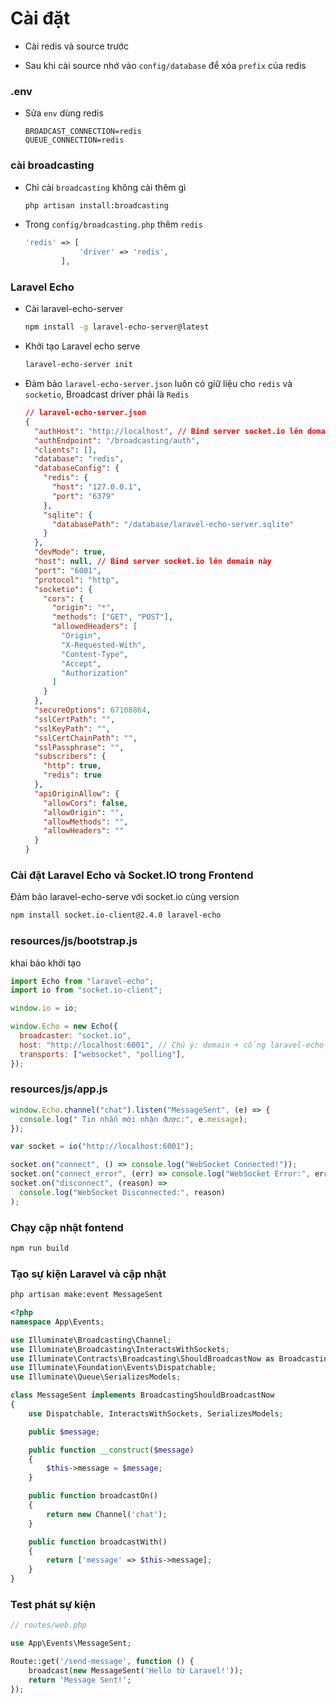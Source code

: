 # Cài đặt

- Cài redis và source trước

- Sau khi cài source nhớ vào `config/database` để xóa `prefix` của redis

### .env

- Sửa `env` dùng redis

  ```env
  BROADCAST_CONNECTION=redis
  QUEUE_CONNECTION=redis
  ```

### cài broadcasting

- Chỉ cài `broadcasting` không cài thêm gì

  ```sh
  php artisan install:broadcasting
  ```

- Trong `config/broadcasting.php` thêm `redis`

  ```php
  'redis' => [
              'driver' => 'redis',
          ],
  ```

### Laravel Echo

- Cài laravel-echo-server

  ```sh
  npm install -g laravel-echo-server@latest
  ```

- Khởi tạo Laravel echo serve

  ```sh
  laravel-echo-server init
  ```

- Đảm bảo `laravel-echo-server.json` luôn có giữ liệu cho `redis` và `socketio`, Broadcast driver phải là `Redis`
  ```json
  // laravel-echo-server.json
  {
    "authHost": "http://localhost", // Bind server socket.io lên domain này
    "authEndpoint": "/broadcasting/auth",
    "clients": [],
    "database": "redis",
    "databaseConfig": {
      "redis": {
        "host": "127.0.0.1",
        "port": "6379"
      },
      "sqlite": {
        "databasePath": "/database/laravel-echo-server.sqlite"
      }
    },
    "devMode": true,
    "host": null, // Bind server socket.io lên domain này
    "port": "6001",
    "protocol": "http",
    "socketio": {
      "cors": {
        "origin": "*",
        "methods": ["GET", "POST"],
        "allowedHeaders": [
          "Origin",
          "X-Requested-With",
          "Content-Type",
          "Accept",
          "Authorization"
        ]
      }
    },
    "secureOptions": 67108864,
    "sslCertPath": "",
    "sslKeyPath": "",
    "sslCertChainPath": "",
    "sslPassphrase": "",
    "subscribers": {
      "http": true,
      "redis": true
    },
    "apiOriginAllow": {
      "allowCors": false,
      "allowOrigin": "",
      "allowMethods": "",
      "allowHeaders": ""
    }
  }
  ```

### Cài đặt Laravel Echo và Socket.IO trong Frontend

Đảm bảo laravel-echo-serve với socket.io cùng version

```sh
npm install socket.io-client@2.4.0 laravel-echo
```

### resources/js/bootstrap.js

khai báo khởi tạo

```js
import Echo from "laravel-echo";
import io from "socket.io-client";

window.io = io;

window.Echo = new Echo({
  broadcaster: "socket.io",
  host: "http://localhost:6001", // Chú ý: domain + cổng laravel-echo-server
  transports: ["websocket", "polling"],
});
```

### resources/js/app.js

```js
window.Echo.channel("chat").listen("MessageSent", (e) => {
  console.log(" Tin nhắn mới nhận được:", e.message);
});

var socket = io("http://localhost:6001");

socket.on("connect", () => console.log("WebSocket Connected!"));
socket.on("connect_error", (err) => console.log("WebSocket Error:", err));
socket.on("disconnect", (reason) =>
  console.log("WebSocket Disconnected:", reason)
);
```

### Chạy cập nhật fontend

```sh
npm run build
```

### Tạo sự kiện Laravel và cập nhật

```sh
php artisan make:event MessageSent
```

```php
<?php
namespace App\Events;

use Illuminate\Broadcasting\Channel;
use Illuminate\Broadcasting\InteractsWithSockets;
use Illuminate\Contracts\Broadcasting\ShouldBroadcastNow as BroadcastingShouldBroadcastNow;
use Illuminate\Foundation\Events\Dispatchable;
use Illuminate\Queue\SerializesModels;

class MessageSent implements BroadcastingShouldBroadcastNow
{
    use Dispatchable, InteractsWithSockets, SerializesModels;

    public $message;

    public function __construct($message)
    {
        $this->message = $message;
    }

    public function broadcastOn()
    {
        return new Channel('chat');
    }

    public function broadcastWith()
    {
        return ['message' => $this->message];
    }
}
```

### Test phát sự kiện

```php
// routes/web.php

use App\Events\MessageSent;

Route::get('/send-message', function () {
    broadcast(new MessageSent('Hello từ Laravel!'));
    return 'Message Sent!';
});
```
